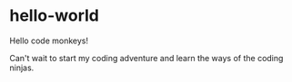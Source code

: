 # hello-world

Hello code monkeys!

Can't wait to start my coding adventure and learn the ways of the coding ninjas.
